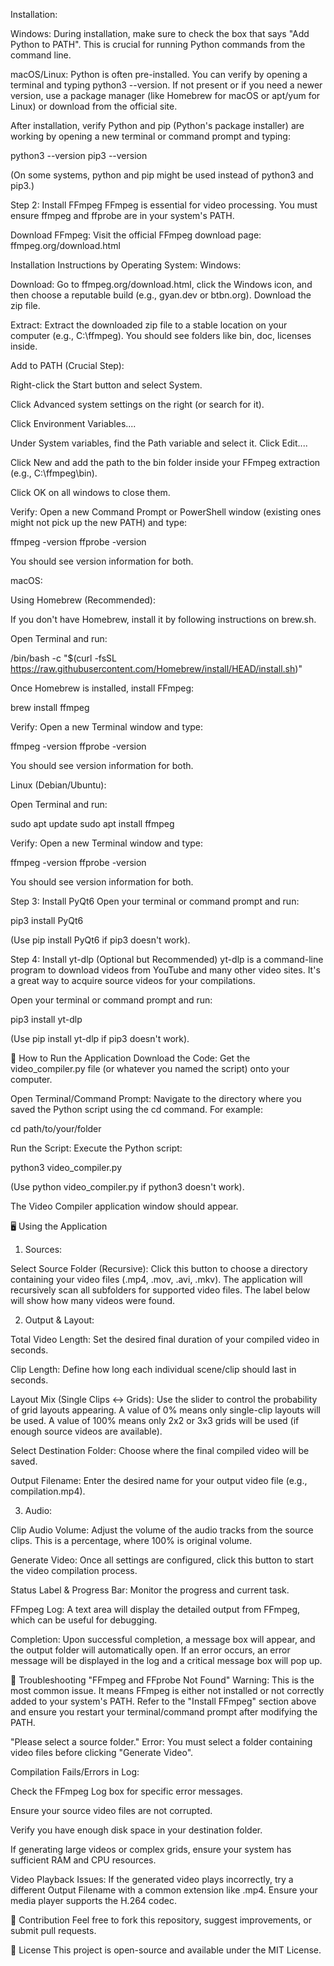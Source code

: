 Installation:

Windows: During installation, make sure to check the box that says "Add Python to PATH". This is crucial for running Python commands from the command line.

macOS/Linux: Python is often pre-installed. You can verify by opening a terminal and typing python3 --version. If not present or if you need a newer version, use a package manager (like Homebrew for macOS or apt/yum for Linux) or download from the official site.

After installation, verify Python and pip (Python's package installer) are working by opening a new terminal or command prompt and typing:

python3 --version
pip3 --version

(On some systems, python and pip might be used instead of python3 and pip3.)

Step 2: Install FFmpeg
FFmpeg is essential for video processing. You must ensure ffmpeg and ffprobe are in your system's PATH.

Download FFmpeg: Visit the official FFmpeg download page: ffmpeg.org/download.html

Installation Instructions by Operating System:
Windows:

Download: Go to ffmpeg.org/download.html, click the Windows icon, and then choose a reputable build (e.g., gyan.dev or btbn.org). Download the zip file.

Extract: Extract the downloaded zip file to a stable location on your computer (e.g., C:\ffmpeg). You should see folders like bin, doc, licenses inside.

Add to PATH (Crucial Step):

Right-click the Start button and select System.

Click Advanced system settings on the right (or search for it).

Click Environment Variables....

Under System variables, find the Path variable and select it. Click Edit....

Click New and add the path to the bin folder inside your FFmpeg extraction (e.g., C:\ffmpeg\bin).

Click OK on all windows to close them.

Verify: Open a new Command Prompt or PowerShell window (existing ones might not pick up the new PATH) and type:

ffmpeg -version
ffprobe -version

You should see version information for both.

macOS:

Using Homebrew (Recommended):

If you don't have Homebrew, install it by following instructions on brew.sh.

Open Terminal and run:

/bin/bash -c "$(curl -fsSL https://raw.githubusercontent.com/Homebrew/install/HEAD/install.sh)"

Once Homebrew is installed, install FFmpeg:

brew install ffmpeg

Verify: Open a new Terminal window and type:

ffmpeg -version
ffprobe -version

You should see version information for both.

Linux (Debian/Ubuntu):

Open Terminal and run:

sudo apt update
sudo apt install ffmpeg

Verify: Open a new Terminal window and type:

ffmpeg -version
ffprobe -version

You should see version information for both.

Step 3: Install PyQt6
Open your terminal or command prompt and run:

pip3 install PyQt6

(Use pip install PyQt6 if pip3 doesn't work).

Step 4: Install yt-dlp (Optional but Recommended)
yt-dlp is a command-line program to download videos from YouTube and many other video sites. It's a great way to acquire source videos for your compilations.

Open your terminal or command prompt and run:

pip3 install yt-dlp

(Use pip install yt-dlp if pip3 doesn't work).

🚀 How to Run the Application
Download the Code: Get the video_compiler.py file (or whatever you named the script) onto your computer.

Open Terminal/Command Prompt: Navigate to the directory where you saved the Python script using the cd command. For example:

cd path/to/your/folder

Run the Script: Execute the Python script:

python3 video_compiler.py

(Use python video_compiler.py if python3 doesn't work).

The Video Compiler application window should appear.

🖥️ Using the Application
1. Sources:

Select Source Folder (Recursive): Click this button to choose a directory containing your video files (.mp4, .mov, .avi, .mkv). The application will recursively scan all subfolders for supported video files. The label below will show how many videos were found.

2. Output & Layout:

Total Video Length: Set the desired final duration of your compiled video in seconds.

Clip Length: Define how long each individual scene/clip should last in seconds.

Layout Mix (Single Clips <-> Grids): Use the slider to control the probability of grid layouts appearing. A value of 0% means only single-clip layouts will be used. A value of 100% means only 2x2 or 3x3 grids will be used (if enough source videos are available).

Select Destination Folder: Choose where the final compiled video will be saved.

Output Filename: Enter the desired name for your output video file (e.g., compilation.mp4).

3. Audio:

Clip Audio Volume: Adjust the volume of the audio tracks from the source clips. This is a percentage, where 100% is original volume.

Generate Video: Once all settings are configured, click this button to start the video compilation process.

Status Label & Progress Bar: Monitor the progress and current task.

FFmpeg Log: A text area will display the detailed output from FFmpeg, which can be useful for debugging.

Completion: Upon successful completion, a message box will appear, and the output folder will automatically open. If an error occurs, an error message will be displayed in the log and a critical message box will pop up.

🛑 Troubleshooting
"FFmpeg and FFprobe Not Found" Warning: This is the most common issue. It means FFmpeg is either not installed or not correctly added to your system's PATH. Refer to the "Install FFmpeg" section above and ensure you restart your terminal/command prompt after modifying the PATH.

"Please select a source folder." Error: You must select a folder containing video files before clicking "Generate Video".

Compilation Fails/Errors in Log:

Check the FFmpeg Log box for specific error messages.

Ensure your source video files are not corrupted.

Verify you have enough disk space in your destination folder.

If generating large videos or complex grids, ensure your system has sufficient RAM and CPU resources.

Video Playback Issues: If the generated video plays incorrectly, try a different Output Filename with a common extension like .mp4. Ensure your media player supports the H.264 codec.

🤝 Contribution
Feel free to fork this repository, suggest improvements, or submit pull requests.

📄 License
This project is open-source and available under the MIT License.
